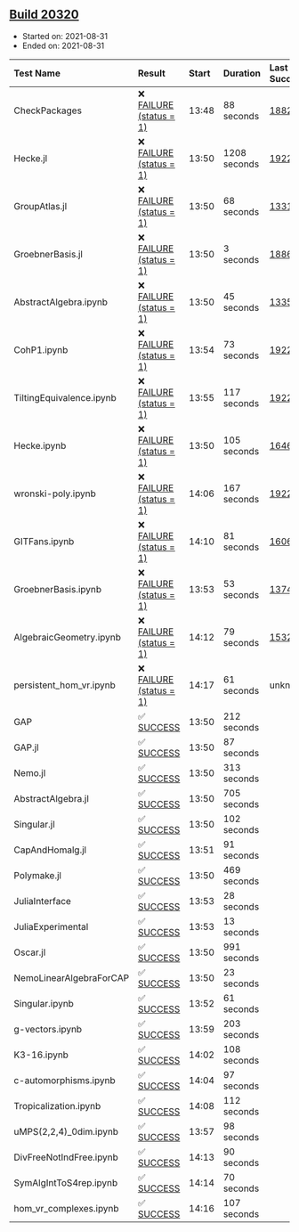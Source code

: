 ## [Build 20320](https://oscarci.mathematik.uni-kl.de/job/oscar/20320/)

* Started on: 2021-08-31
* Ended on: 2021-08-31

| Test Name    | Result | Start | Duration | Last Success | First Failure |
|:-------------|:-------|:------|:---------|:-------------|:--------------|
| CheckPackages | ❌ [FAILURE (status = 1)](https://oscarci.mathematik.uni-kl.de/job/oscar/20320/artifact/logs/build-20320/CheckPackages.log) | 13:48 | 88 seconds | [18822](https://oscarci.mathematik.uni-kl.de/job/oscar/18822/) | [18823](https://oscarci.mathematik.uni-kl.de/job/oscar/18823/) |
| Hecke.jl | ❌ [FAILURE (status = 1)](https://oscarci.mathematik.uni-kl.de/job/oscar/20320/artifact/logs/build-20320/Hecke.jl.log) | 13:50 | 1208 seconds | [19222](https://oscarci.mathematik.uni-kl.de/job/oscar/19222/) | [20152](https://oscarci.mathematik.uni-kl.de/job/oscar/20152/) |
| GroupAtlas.jl | ❌ [FAILURE (status = 1)](https://oscarci.mathematik.uni-kl.de/job/oscar/20320/artifact/logs/build-20320/GroupAtlas.jl.log) | 13:50 | 68 seconds | [13311](https://oscarci.mathematik.uni-kl.de/job/oscar/13311/) | [13312](https://oscarci.mathematik.uni-kl.de/job/oscar/13312/) |
| GroebnerBasis.jl | ❌ [FAILURE (status = 1)](https://oscarci.mathematik.uni-kl.de/job/oscar/20320/artifact/logs/build-20320/GroebnerBasis.jl.log) | 13:50 | 3 seconds | [18864](https://oscarci.mathematik.uni-kl.de/job/oscar/18864/) | [18865](https://oscarci.mathematik.uni-kl.de/job/oscar/18865/) |
| AbstractAlgebra.ipynb | ❌ [FAILURE (status = 1)](https://oscarci.mathematik.uni-kl.de/job/oscar/20320/artifact/logs/build-20320/AbstractAlgebra.ipynb.log) | 13:50 | 45 seconds | [13355](https://oscarci.mathematik.uni-kl.de/job/oscar/13355/) | [13356](https://oscarci.mathematik.uni-kl.de/job/oscar/13356/) |
| CohP1.ipynb | ❌ [FAILURE (status = 1)](https://oscarci.mathematik.uni-kl.de/job/oscar/20320/artifact/logs/build-20320/CohP1.ipynb.log) | 13:54 | 73 seconds | [19222](https://oscarci.mathematik.uni-kl.de/job/oscar/19222/) | [20152](https://oscarci.mathematik.uni-kl.de/job/oscar/20152/) |
| TiltingEquivalence.ipynb | ❌ [FAILURE (status = 1)](https://oscarci.mathematik.uni-kl.de/job/oscar/20320/artifact/logs/build-20320/TiltingEquivalence.ipynb.log) | 13:55 | 117 seconds | [19222](https://oscarci.mathematik.uni-kl.de/job/oscar/19222/) | [20152](https://oscarci.mathematik.uni-kl.de/job/oscar/20152/) |
| Hecke.ipynb | ❌ [FAILURE (status = 1)](https://oscarci.mathematik.uni-kl.de/job/oscar/20320/artifact/logs/build-20320/Hecke.ipynb.log) | 13:50 | 105 seconds | [16463](https://oscarci.mathematik.uni-kl.de/job/oscar/16463/) | [16464](https://oscarci.mathematik.uni-kl.de/job/oscar/16464/) |
| wronski-poly.ipynb | ❌ [FAILURE (status = 1)](https://oscarci.mathematik.uni-kl.de/job/oscar/20320/artifact/logs/build-20320/wronski-poly.ipynb.log) | 14:06 | 167 seconds | [19222](https://oscarci.mathematik.uni-kl.de/job/oscar/19222/) | [20152](https://oscarci.mathematik.uni-kl.de/job/oscar/20152/) |
| GITFans.ipynb | ❌ [FAILURE (status = 1)](https://oscarci.mathematik.uni-kl.de/job/oscar/20320/artifact/logs/build-20320/GITFans.ipynb.log) | 14:10 | 81 seconds | [16068](https://oscarci.mathematik.uni-kl.de/job/oscar/16068/) | [16069](https://oscarci.mathematik.uni-kl.de/job/oscar/16069/) |
| GroebnerBasis.ipynb | ❌ [FAILURE (status = 1)](https://oscarci.mathematik.uni-kl.de/job/oscar/20320/artifact/logs/build-20320/GroebnerBasis.ipynb.log) | 13:53 | 53 seconds | [13748](https://oscarci.mathematik.uni-kl.de/job/oscar/13748/) | [13749](https://oscarci.mathematik.uni-kl.de/job/oscar/13749/) |
| AlgebraicGeometry.ipynb | ❌ [FAILURE (status = 1)](https://oscarci.mathematik.uni-kl.de/job/oscar/20320/artifact/logs/build-20320/AlgebraicGeometry.ipynb.log) | 14:12 | 79 seconds | [15322](https://oscarci.mathematik.uni-kl.de/job/oscar/15322/) | [15323](https://oscarci.mathematik.uni-kl.de/job/oscar/15323/) |
| persistent_hom_vr.ipynb | ❌ [FAILURE (status = 1)](https://oscarci.mathematik.uni-kl.de/job/oscar/20320/artifact/logs/build-20320/persistent_hom_vr.ipynb.log) | 14:17 | 61 seconds | unknown | unknown |
| GAP | ✅ [SUCCESS](https://oscarci.mathematik.uni-kl.de/job/oscar/20320/artifact/logs/build-20320/GAP.log) | 13:50 | 212 seconds |  |  |
| GAP.jl | ✅ [SUCCESS](https://oscarci.mathematik.uni-kl.de/job/oscar/20320/artifact/logs/build-20320/GAP.jl.log) | 13:50 | 87 seconds |  |  |
| Nemo.jl | ✅ [SUCCESS](https://oscarci.mathematik.uni-kl.de/job/oscar/20320/artifact/logs/build-20320/Nemo.jl.log) | 13:50 | 313 seconds |  |  |
| AbstractAlgebra.jl | ✅ [SUCCESS](https://oscarci.mathematik.uni-kl.de/job/oscar/20320/artifact/logs/build-20320/AbstractAlgebra.jl.log) | 13:50 | 705 seconds |  |  |
| Singular.jl | ✅ [SUCCESS](https://oscarci.mathematik.uni-kl.de/job/oscar/20320/artifact/logs/build-20320/Singular.jl.log) | 13:50 | 102 seconds |  |  |
| CapAndHomalg.jl | ✅ [SUCCESS](https://oscarci.mathematik.uni-kl.de/job/oscar/20320/artifact/logs/build-20320/CapAndHomalg.jl.log) | 13:51 | 91 seconds |  |  |
| Polymake.jl | ✅ [SUCCESS](https://oscarci.mathematik.uni-kl.de/job/oscar/20320/artifact/logs/build-20320/Polymake.jl.log) | 13:50 | 469 seconds |  |  |
| JuliaInterface | ✅ [SUCCESS](https://oscarci.mathematik.uni-kl.de/job/oscar/20320/artifact/logs/build-20320/JuliaInterface.log) | 13:53 | 28 seconds |  |  |
| JuliaExperimental | ✅ [SUCCESS](https://oscarci.mathematik.uni-kl.de/job/oscar/20320/artifact/logs/build-20320/JuliaExperimental.log) | 13:53 | 13 seconds |  |  |
| Oscar.jl | ✅ [SUCCESS](https://oscarci.mathematik.uni-kl.de/job/oscar/20320/artifact/logs/build-20320/Oscar.jl.log) | 13:50 | 991 seconds |  |  |
| NemoLinearAlgebraForCAP | ✅ [SUCCESS](https://oscarci.mathematik.uni-kl.de/job/oscar/20320/artifact/logs/build-20320/NemoLinearAlgebraForCAP.log) | 13:50 | 23 seconds |  |  |
| Singular.ipynb | ✅ [SUCCESS](https://oscarci.mathematik.uni-kl.de/job/oscar/20320/artifact/logs/build-20320/Singular.ipynb.log) | 13:52 | 61 seconds |  |  |
| g-vectors.ipynb | ✅ [SUCCESS](https://oscarci.mathematik.uni-kl.de/job/oscar/20320/artifact/logs/build-20320/g-vectors.ipynb.log) | 13:59 | 203 seconds |  |  |
| K3-16.ipynb | ✅ [SUCCESS](https://oscarci.mathematik.uni-kl.de/job/oscar/20320/artifact/logs/build-20320/K3-16.ipynb.log) | 14:02 | 108 seconds |  |  |
| c-automorphisms.ipynb | ✅ [SUCCESS](https://oscarci.mathematik.uni-kl.de/job/oscar/20320/artifact/logs/build-20320/c-automorphisms.ipynb.log) | 14:04 | 97 seconds |  |  |
| Tropicalization.ipynb | ✅ [SUCCESS](https://oscarci.mathematik.uni-kl.de/job/oscar/20320/artifact/logs/build-20320/Tropicalization.ipynb.log) | 14:08 | 112 seconds |  |  |
| uMPS(2,2,4)_0dim.ipynb | ✅ [SUCCESS](https://oscarci.mathematik.uni-kl.de/job/oscar/20320/artifact/logs/build-20320/uMPS-2-2-4-_0dim.ipynb.log) | 13:57 | 98 seconds |  |  |
| DivFreeNotIndFree.ipynb | ✅ [SUCCESS](https://oscarci.mathematik.uni-kl.de/job/oscar/20320/artifact/logs/build-20320/DivFreeNotIndFree.ipynb.log) | 14:13 | 90 seconds |  |  |
| SymAlgIntToS4rep.ipynb | ✅ [SUCCESS](https://oscarci.mathematik.uni-kl.de/job/oscar/20320/artifact/logs/build-20320/SymAlgIntToS4rep.ipynb.log) | 14:14 | 70 seconds |  |  |
| hom_vr_complexes.ipynb | ✅ [SUCCESS](https://oscarci.mathematik.uni-kl.de/job/oscar/20320/artifact/logs/build-20320/hom_vr_complexes.ipynb.log) | 14:16 | 107 seconds |  |  |
